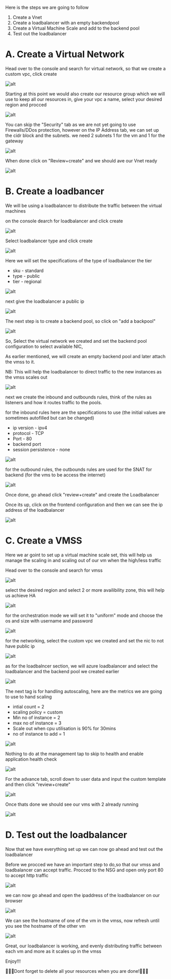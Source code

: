 <!-- @format -->

Here is the steps we are going to follow

1. Create a Vnet
1. Create a loadbalancer with an empty backendpool
1. Create a Virtual Machine Scale and add to the backend pool
1. Test out the loadbalancer

# A. Create a Virtual Network

Head over to the console and search for virtual network, so that we create a custom vpc, click create

![alt](/images/azalbvnet1.png)

Starting at this point we would also create our resource group which we will use to keep all our resources in, give your vpc a name, select your desired region and procced

![alt](/images/azalbvnet2.png)

You can skip the "Security" tab as we are not yet going to use Firewalls/DDos protection, however on the IP Address tab, we can set up the cidr block and the subnets. we need 2 subnets 1 for the vm and 1 for the gateway

![alt](/images/azalbvnet4.png)

When done click on "Review+create" and we should ave our Vnet ready

![alt](/images/azalbvnet6.png)

# B. Create a loadbancer

We will be using a loadbalancer to distribute the traffic between the virtual machines

on the console dearch for loadbalancer and click create

![alt](/images/azalb1.png)

Select loadbalancer type and click create

![alt](/images/azalb2.png)

Here we will set the specifications of the type of loadbalancer the tier

- sku - standard
- type - public
- tier - regional

![alt](/images/azalb3.png)

next give the loadbalancer a public ip

![alt](/images/azalb4.png)

The next step is to create a backend pool, so click on "add a backpool"

![alt](/images/azalb5a.png)

So, Select the virtual network we created and set the backend pool configuration to select available NIC,

As earlier mentioned, we will create an empty backend pool and later attach the vmss to it.

NB: This will help the loadbalancer to direct traffic to the new instances as the vmss scales out

![alt](/images/azalb5b.png)

next we create the inbound and outbounds rules, think of the rules as listeners and how it routes traffic to the pools.

for the inbound rules here are the specifications to use (the initial values are sometimes autofilled but can be changed)

- ip version - ipv4
- protocol - TCP
- Port - 80
- backend port
- session persistence - none

![alt](/images/azalb6.png)

for the outbound rules, the outbounds rules are used for the SNAT for backend (for the vms to be access the internet)

![alt](/images/azalb7.png)

Once done, go ahead click "review+create" and create the Loadbalancer

Once its up, click on the frontend configuration and then we can see the ip address of the loadbalancer

![alt](/images/azalb9.png)

# C. Create a VMSS

Here we ar goint to set up a virtual machine scale set, this will help us manage the scaling in and scaling out of our vm when the high/less traffic

Head over to the console and search for vmss

![alt](/images/azvmss.png)

select the desired region and select 2 or more availibility zone, this will help us achieve HA

![alt](/images/azvmss2a.png)

for the orchestration mode we will set it to "uniform" mode and choose the os and size with username and password

![alt](/images/azvmss2b.png)

for the networking, select the custom vpc we created and set the nic to not have public ip

![alt](/images/azvmss3a.png)

as for the loadbalncer section, we will azure loadbalancer and select the loadbalancer and the backend pool we created earlier

![alt](/images/azvmss3b.png)

The next tag is for handling autoscaling, here are the metrics we are going to use to hand scaling

- intial count = 2
- scaling policy = custom
- Min no of instance = 2
- max no of instance = 3
- Scale out when cpu utilisation is 90% for 30mins
- no of instance to add = 1

![alt](/images/azvmss4.png)

Nothing to do at the management tap to skip to health and enable application health check

![alt](/images/azvmss5.png)

For the advance tab, scroll down to user data and input the custom template and then click "review+create"

![alt](/images/azvmss6.png)

Once thats done we should see our vms with 2 already running

![alt](/images/azvmss7.png)

# D. Test out the loadbalancer

Now that we have everything set up we can now go ahead and test out the loadbalancer

Before we procced we have an important step to do,so that our vmss and loadbalancer can accept traffic. Procced to the NSG and open only port 80 to accept http traffic

![alt](/images/azalbtest1.png)

we can now go ahead and open the ipaddress of the loadbalancer on our browser

![alt](/images/azalbtest2.png)

We can see the hostname of one of the vm in the vmss, now refresh until you see the hostname of the other vm

![alt](/images/azalbtest3.png)

Great, our loadbalancer is working, and evenly distributing traffic between each vm and more as it scales up in the vmss

Enjoy!!!

🚧🚧🚧Dont forget to delete all your resources when you are done!🚧🚧🚧
